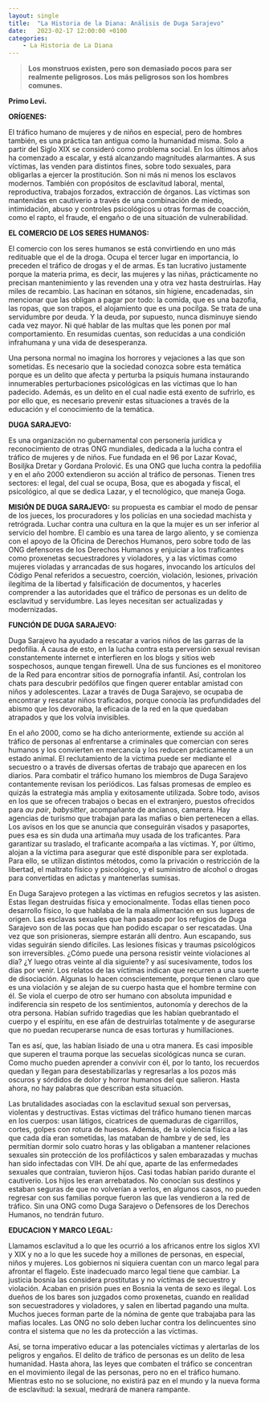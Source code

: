 ```yaml
---
layout: single
title:  "La Historia de la Diana: Análisis de Duga Sarajevo"
date:   2023-02-17 12:00:00 +0100
categories: 
    - La Historia de La Diana
---
```

> **Los monstruos existen, pero son demasiado pocos para ser realmente
> peligrosos. Los más peligrosos son los hombres comunes.**

**Primo Levi.**

**ORÍGENES:**

El tráfico humano de mujeres y de niños en especial, pero de hombres
también, es una práctica tan antigua como la humanidad misma. Solo a
partir del Siglo XIX se consideró como problema social. En los últimos
años ha comenzado a escalar, y está alcanzando magnitudes alarmantes. A
sus víctimas, las venden para distintos fines, sobre todo sexuales, para
obligarlas a ejercer la prostitución. Son ni más ni menos los esclavos
modernos. También con propósitos de esclavitud laboral, mental,
reproductiva, trabajos forzados, extracción de órganos. Las víctimas son
mantenidas en cautiverio a través de una combinación de miedo,
intimidación, abuso y controles psicológicos u otras formas de coacción,
como el rapto, el fraude, el engaño o de una situación de
vulnerabilidad.

**EL COMERCIO DE LOS SERES HUMANOS:**

El comercio con los seres humanos se está convirtiendo en uno más
redituable que el de la droga. Ocupa el tercer lugar en importancia, lo
preceden el tráfico de drogas y el de armas. Es tan lucrativo justamente
porque la materia prima, es decir, las mujeres y las niñas,
prácticamente no precisan mantenimiento y las revenden una y otra vez
hasta destruirlas. Hay miles de recambio. Las hacinan en sótanos, sin
higiene, encadenadas, sin mencionar que las obligan a pagar por todo: la
comida, que es una bazofia, las ropas, que son trapos, el alojamiento
que es una pocilga. Se trata de una servidumbre por deuda. Y la deuda,
por supuesto, nunca disminuye siendo cada vez mayor. Ni qué hablar de
las multas que les ponen por mal comportamiento. En resumidas cuentas,
son reducidas a una condición infrahumana y una vida de desesperanza.

Una persona normal no imagina los horrores y vejaciones a las que son
sometidas. Es necesario que la sociedad conozca sobre esta temática
porque es un delito que afecta y perturba la psiquis humana instaurando
innumerables perturbaciones psicológicas en las víctimas que lo han
padecido. Además, es un delito en el cual nadie está exento de sufrirlo,
es por ello que, es necesario prevenir estas situaciones a través de la
educación y el conocimiento de la temática.

**DUGA SARAJEVO:**

Es una organización no gubernamental con personería jurídica y
reconocimiento de otras ONG mundiales, dedicada a la lucha contra el
tráfico de mujeres y de niños. Fue fundada en el 96 por Lazar Kovać,
Bosiljka Dretar y Gordana Prolović. Es una ONG que lucha contra la
pedofilia y en el año 2000 extendieron su acción al tráfico de personas.
Tienen tres sectores: el legal, del cual se ocupa, Bosa, que es abogada
y fiscal, el psicológico, al que se dedica Lazar, y el tecnológico, que
maneja Goga.

**MISIÓN DE DUGA SARAJEVO:** su propuesta es cambiar el modo de pensar
de los jueces, los procuradores y los policías en una sociedad machista
y retrógrada. Luchar contra una cultura en la que la mujer es un ser
inferior al servicio del hombre. El cambio es una tarea de largo
aliento, y se comienza con el apoyo de la Oficina de Derechos Humanos,
pero sobre todo de las ONG defensores de los Derechos Humanos y
enjuiciar a los traficantes como proxenetas secuestradores y violadores,
y a las víctimas como mujeres violadas y arrancadas de sus hogares,
invocando los artículos del Código Penal referidos a secuestro,
coerción, violación, lesiones, privación ilegítima de la libertad y
falsificación de documentos, y hacerles comprender a las autoridades que
el tráfico de personas es un delito de esclavitud y servidumbre. Las
leyes necesitan ser actualizadas y modernizadas.

**FUNCIÓN DE DUGA SARAJEVO:**

Duga Sarajevo ha ayudado a rescatar a varios niños de las garras de la
pedofilia. A causa de esto, en la lucha contra esta perversión sexual
revisan constantemente internet e interfieren en los blogs y sitios web
sospechosos, aunque tengan firewell. Una de sus funciones es el
monitoreo de la Red para encontrar sitios de pornografía infantil. Así,
controlan los chats para descubrir pedófilos que fingen querer entablar
amistad con niños y adolescentes. Lazar a través de Duga Sarajevo, se
ocupaba de encontrar y rescatar niños traficados, porque conocía las
profundidades del abismo que los devoraba, la eficacia de la red en la
que quedaban atrapados y que los volvía invisibles.

En el año 2000, como se ha dicho anteriormente, extiende su acción al
tráfico de personas al enfrentarse a criminales que comercian con seres
humanos y los convierten en mercancía y los reducen prácticamente a un
estado animal. El reclutamiento de la víctima puede ser mediante el
secuestro o a través de diversas ofertas de trabajo que aparecen en los
diarios. Para combatir el tráfico humano los miembros de Duga Sarajevo
contantemente revisan los periódicos. Las falsas promesas de empleo es
quizás la estrategia más amplia y exitosamente utilizada. Sobre todo,
avisos en los que se ofrecen trabajos o becas en el extranjero, puestos
ofrecidos para *au pair*, *babysitter*, acompañante de ancianos,
camarera. Hay agencias de turismo que trabajan para las mafias o bien
pertenecen a ellas. Los avisos en los que se anuncia que conseguirán
visados y pasaportes, pues esa es sin duda una artimaña muy usada de los
traficantes. Para garantizar su traslado, el traficante acompaña a las
víctimas. Y, por último, alojan a la víctima para asegurar que esté
disponible para ser explotada. Para ello, se utilizan distintos métodos,
como la privación o restricción de la libertad, el maltrato físico y
psicológico, y el suministro de alcohol o drogas para convertidas en
adictas y mantenerlas sumisas.

En Duga Sarajevo protegen a las víctimas en refugios secretos y las
asisten. Estas llegan destruidas física y emocionalmente. Todas ellas
tienen poco desarrollo físico, lo que hablaba de la mala alimentación en
sus lugares de origen. Las esclavas sexuales que han pasado por los
refugios de Duga Sarajevo son de las pocas que han podido escapar o ser
rescatadas. Una vez que son prisioneras, siempre estarán allí dentro.
Aun escapando, sus vidas seguirán siendo difíciles. Las lesiones físicas
y traumas psicológicos son irreversibles. ¿Cómo puede una persona
resistir veinte violaciones al día? ¿Y luego otras veinte al día
siguiente? y así sucesivamente, todos los días por venir. Los relatos de
las víctimas indican que recurren a una suerte de disociación. Algunas
lo hacen conscientemente, porque tienen claro que es una violación y se
alejan de su cuerpo hasta que el hombre termine con él. Se viola el
cuerpo de otro ser humano con absoluta impunidad e indiferencia sin
respeto de los sentimientos, autonomía y derechos de la otra persona.
Habían sufrido tragedias que les habían quebrantado el cuerpo y el
espíritu, en ese afán de destruirlas totalmente y de asegurarse que no
puedan recuperarse nunca de esas torturas y humillaciones.

Tan es así, que, las habían lisiado de una u otra manera. Es casi
imposible que superen el trauma porque las secuelas sicológicas nunca se
curan. Como mucho pueden aprender a convivir con él, por lo tanto, los
recuerdos quedan y llegan para desestabilizarlas y regresarlas a los
pozos más oscuros y sórdidos de dolor y horror humanos del que salieron.
Hasta ahora, no hay palabras que describan esta situación.

Las brutalidades asociadas con la esclavitud sexual son perversas,
violentas y destructivas. Estas víctimas del tráfico humano tienen
marcas en los cuerpos: usan látigos, cicatrices de quemaduras de
cigarrillos, cortes, golpes con rotura de huesos. Además, de la
violencia física a las que cada día eran sometidas, las mataban de
hambre y de sed, les permitían dormir solo cuatro horas y las obligaban
a mantener relaciones sexuales sin protección de los profilácticos y
salen embarazadas y muchas han sido infectadas con VIH. De ahí que,
aparte de las enfermedades sexuales que contraían, tuvieron hijos. Casi
todas habían parido durante el cautiverio. Los hijos les eran
arrebatados. No conocían sus destinos y estaban seguras de que no
volverían a verlos, en algunos casos, no pueden regresar con sus
familias porque fueron las que las vendieron a la red de tráfico. Sin
una ONG como Duga Sarajevo o Defensores de los Derechos Humanos, no
tendrán futuro.

**EDUCACION Y MARCO LEGAL:**

Llamamos esclavitud a lo que les ocurrió a los africanos entre los
siglos XVI y XIX y no a lo que les sucede hoy a millones de personas, en
especial, niños y mujeres. Los gobiernos ni siquiera cuentan con un
marco legal para afrontar el flagelo. Este inadecuado marco legal tiene
que cambiar. La justicia bosnia las considera prostitutas y no víctimas
de secuestro y violación. Acaban en prisión pues en Bosnia la venta de
sexo es ilegal. Los dueños de los bares son juzgados como proxenetas,
cuando en realidad son secuestradores y violadores, y salen en libertad
pagando una multa. Muchos jueces forman parte de la nómina de gente que
trabajaba para las mafias locales. Las ONG no solo deben luchar contra
los delincuentes sino contra el sistema que no les da protección a las
víctimas.

Así, se torna imperativo educar a las potenciales víctimas y alertarlas
de los peligros y engaños. El delito de tráfico de personas es un delito
de lesa humanidad. Hasta ahora, las leyes que combaten el tráfico se
concentran en el movimiento ilegal de las personas, pero no en el
tráfico humano. Mientras esto no se solucione, no existirá paz en el
mundo y la nueva forma de esclavitud: la sexual, medrará de manera
rampante.
